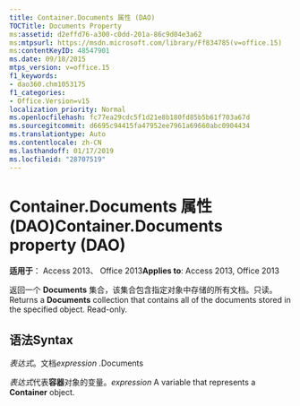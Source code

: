 ```yaml
---
title: Container.Documents 属性 (DAO)
TOCTitle: Documents Property
ms:assetid: d2effd76-a300-c0dd-201a-86c9d04e3a62
ms:mtpsurl: https://msdn.microsoft.com/library/Ff834785(v=office.15)
ms:contentKeyID: 48547901
ms.date: 09/18/2015
mtps_version: v=office.15
f1_keywords:
- dao360.chm1053175
f1_categories:
- Office.Version=v15
localization_priority: Normal
ms.openlocfilehash: fc77ea29cdc5f1d21e8b180fd85b5b61f703a67d
ms.sourcegitcommit: d6695c94415fa47952ee7961a69660abc0904434
ms.translationtype: Auto
ms.contentlocale: zh-CN
ms.lasthandoff: 01/17/2019
ms.locfileid: "28707519"
---
```

# <a name="containerdocuments-property-dao"></a><span data-ttu-id="7561d-102">Container.Documents 属性 (DAO)</span><span class="sxs-lookup"><span data-stu-id="7561d-102">Container.Documents property (DAO)</span></span>


<span data-ttu-id="7561d-103">**适用于**： Access 2013、 Office 2013</span><span class="sxs-lookup"><span data-stu-id="7561d-103">**Applies to**: Access 2013, Office 2013</span></span>

<span data-ttu-id="7561d-p101">返回一个 **Documents** 集合，该集合包含指定对象中存储的所有文档。只读。</span><span class="sxs-lookup"><span data-stu-id="7561d-p101">Returns a **Documents** collection that contains all of the documents stored in the specified object. Read-only.</span></span>

## <a name="syntax"></a><span data-ttu-id="7561d-106">语法</span><span class="sxs-lookup"><span data-stu-id="7561d-106">Syntax</span></span>

<span data-ttu-id="7561d-107">*表达式*。文档</span><span class="sxs-lookup"><span data-stu-id="7561d-107">*expression* .Documents</span></span>

<span data-ttu-id="7561d-108">*表达式*代表**容器**对象的变量。</span><span class="sxs-lookup"><span data-stu-id="7561d-108">*expression* A variable that represents a **Container** object.</span></span>

